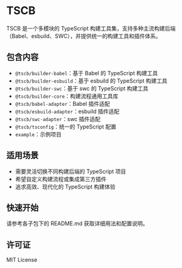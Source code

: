 # TSCB

TSCB 是一个多模块的 TypeScript 构建工具集，支持多种主流构建后端（Babel、esbuild、SWC），并提供统一的构建工具和插件体系。

## 包含内容

- `@tscb/builder-babel`：基于 Babel 的 TypeScript 构建工具
- `@tscb/builder-esbuild`：基于 esbuild 的 TypeScript 构建工具
- `@tscb/builder-swc`：基于 swc 的 TypeScript 构建工具
- `@tscb/builder-core`：构建流程通用工具库
- `@tscb/babel-adapter`：Babel 插件适配
- `@tscb/esbuild-adapter`：esbuild 插件适配
- `@tscb/swc-adapter`：swc 插件适配
- `@tscb/tsconfig`：统一的 TypeScript 配置
- `example`：示例项目

## 适用场景

- 需要灵活切换不同构建后端的 TypeScript 项目
- 希望自定义构建流程或集成第三方插件
- 追求高效、现代化的 TypeScript 构建体验

## 快速开始

请参考各子包下的 README.md 获取详细用法和配置说明。

## 许可证

MIT License

